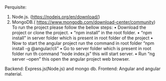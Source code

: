 Perquisite:
1.	Node.js. (https://nodejs.org/en/download/)
2.	MongoDB.( https://www.mongodb.com/download-center/community)
To run the project please follow the bellow steps:
•	Download the project or clone the project.
•	“npm install” in the root folder.
•	“npm install” in server folder which is present in root folder of the project 
•	Now to start the angular project  run the command in root folder “npm install -g @angular/cli” 
•	Go to server folder which is present in root folder run th command “node index.js” this will start server.
•	Run “ng server –open” this open the angular project web browser.

Backend: Express.js(Node.js) and mongo db.
Frontend: Angular and angular material.

   
